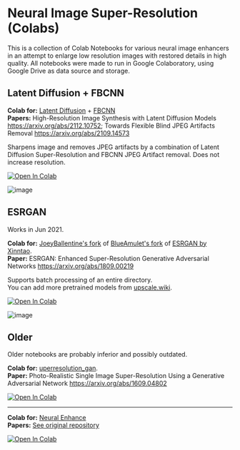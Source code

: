 # Neural Image Super-Resolution (Colabs)

This is a collection of Colab Notebooks for various neural image enhancers in an attempt to enlarge low resolution images with restored details in high quality. All notebooks were made to run in Google Colaboratory, using Google Drive as data source and storage.

## Latent Diffusion + FBCNN

**Colab for:** [Latent Diffusion](https://github.com/CompVis/latent-diffusion) + [FBCNN](https://github.com/jiaxi-jiang/FBCNN) <br>
**Papers:** High-Resolution Image Synthesis with Latent Diffusion Models https://arxiv.org/abs/2112.10752; Towards Flexible Blind JPEG Artifacts Removal https://arxiv.org/abs/2109.14573

Sharpens image and removes JPEG artifacts by a combination of Latent Diffusion Super-Resolution and FBCNN JPEG Artifact removal. Does not increase resolution.

[![Open In Colab](https://colab.research.google.com/assets/colab-badge.svg)](https://colab.research.google.com/github/olaviinha/NeuralImageSuperResolution/blob/master/LatentDiffusionFBCNN.ipynb)

![image](https://user-images.githubusercontent.com/50331907/163676020-69797d36-d58f-438c-8087-000612121b53.png)

## ESRGAN

Works in Jun 2021.

**Colab for:** [JoeyBallentine's fork](https://github.com/JoeyBallentine/ESRGAN) of [BlueAmulet's fork](https://github.com/BlueAmulet/ESRGAN) of [ESRGAN by Xinntao](https://github.com/xinntao/ESRGAN). <br>
**Paper:** ESRGAN: Enhanced Super-Resolution Generative Adversarial Networks https://arxiv.org/abs/1809.00219

Supports batch processing of an entire directory.<br>
You can add more pretrained models from [upscale.wiki](https://upscale.wiki/wiki/Model_Database).

[![Open In Colab](https://colab.research.google.com/assets/colab-badge.svg)](https://colab.research.google.com/github/olaviinha/NeuralImageSuperResolution/blob/master/SuperRes_ESRGAN.ipynb)

![image](https://user-images.githubusercontent.com/50331907/123541722-97416b80-d74e-11eb-9f50-8451100840d6.png)

## Older

Older notebooks are probably inferior and possibly outdated.

**Colab for:** [uperresolution_gan](https://github.com/fukumame/superresolution_gan). <br>
**Paper:** Photo-Realistic Single Image Super-Resolution Using a Generative Adversarial Network https://arxiv.org/abs/1609.04802

[![Open In Colab](https://colab.research.google.com/assets/colab-badge.svg)](https://colab.research.google.com/github/olaviinha/NeuralImageSuperResolution/blob/master/image_superres.ipynb) 

---

**Colab for:** [Neural Enhance](https://github.com/alexjc/neural-enhance) <br>
**Papers:** [See original repository](https://github.com/alexjc/neural-enhance#3-background--research)

[![Open In Colab](https://colab.research.google.com/assets/colab-badge.svg)](https://colab.research.google.com/github/olaviinha/NeuralImageSuperResolution/blob/master/neural_enhance.ipynb) <br>





